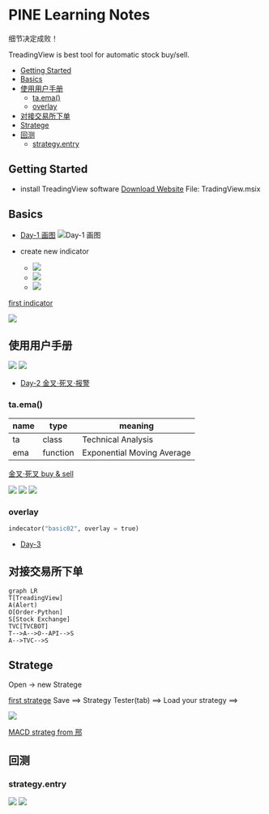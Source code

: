 <h1> PINE Learning Notes </h1>

细节决定成败！

TreadingView is best tool for automatic stock buy/sell.

- [Getting Started](#getting-started)
- [Basics](#basics)
- [使用用户手册](#使用用户手册)
  - [ta.ema()](#taema)
  - [overlay](#overlay)
- [对接交易所下单](#对接交易所下单)
- [Stratege](#stratege)
- [回测](#回测)
  - [strategy.entry](#strategyentry)
  
## Getting Started
* install TreadingView software
[Download Website](https://www.tradingview.com/desktop/)
File: TradingView.msix

## Basics
* [Day-1 画图](https://www.youtube.com/watch?v=6Nz2iPXo3xg)
![Day-1 画图](images/pickupData.png)

* create new indicator
  - ![](images/new_indicator.png)<br>
  - ![](images/new.png)
  - ![](images/dataWindow.png)
  
[first indicator](src/indicator01.pi)

![](images/addChart.png)

## 使用用户手册
![](images/manual.png) ![](images/manual2.png)

* [Day-2 金叉⋅死叉⋅报警](https://www.youtube.com/watch?v=1FxV9K9W9Vo)

### ta.ema() 

name|type|meaning
|---|---|---|
ta|class|Technical Analysis
ema|function|Exponential Moving Average

[金叉⋅死叉 buy & sell](src/indicator02.pi)

![](images/title.png)
![](images/fill.png)
![](images/alert.png)

### overlay
```py
indecator("basic02", overlay = true)
```

* [Day-3](https://www.youtube.com/watch?v=1yOFqMzrjWM&list=PL8nVz3ceLBeDRy9EFzd8Adux40Rxz94yi&index=9)

## 对接交易所下单
```mermaid
graph LR
T[TreadingView]
A(Alert)
O[Order-Python]
S[Stock Exchange]
TVC[TVCBOT]
T-->A-->O--API-->S
A-->TVC-->S
```

## Stratege

Open -> new Stratege

[first stratege](src/strategy01.pi)
Save ⟹ Strategy Tester(tab) ⟹ Load your strategy ⟹ 

![](images/strategy.png)

[MACD strateg from 邢](src/strategy02.pi)

## 回测

### strategy.entry
![](images/strategy.entry.png)
![](images/开多单.png)
[](src/)